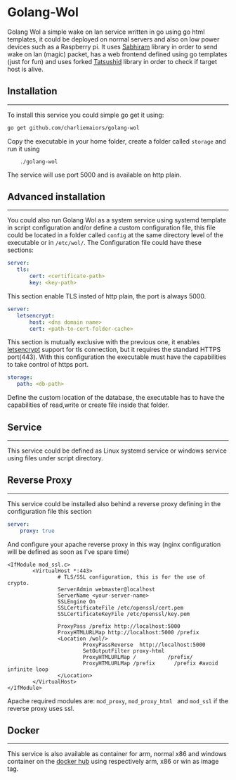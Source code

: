 # Golang-Wol

Golang Wol a simple wake on lan service written in go using go html templates, it could be deployed on normal servers and also on low power devices such as a Raspberry pi.
It uses [Sabhiram](https://github.com/sabhiram/go-wol) library in order to send wake on lan (magic) packet, has a web frontend defined using go templates (just for fun) and uses forked [Tatsushid](https://github.com/tatsushid/go-fastping) library in order to check if target host is alive.

## Installation
---
To install this service you could simple go get it using:

```bash
go get github.com/charliemaiors/golang-wol
```
Copy the executable in your home folder, create a folder called ```storage``` and run it using 

```
    ./golang-wol
```
The service will use port 5000 and is available on http plain.

## Advanced installation
---
 You could also run Golang Wol as a system service using systemd template in script configuration and/or define a custom configuration file, this file could be located in a folder called ```config``` at the same directory level of the executable or in ```/etc/wol/```.
 The Configuration file could have these sections:

 ```yaml
 server:
    tls: 
        cert: <certificate-path>
        key: <key-path>
 ```

 This section enable TLS insted of http plain, the port is always 5000.

 ```yaml
server:
    letsencrypt:
        host: <dns domain name>
        cert: <path-to-cert-folder-cache>
 ```

 This section is mutually exclusive with the previous one, it enables [letsencrypt](https://letsencrypt.org/) support for tls connection, but it requires the standard HTTPS port(443). With this configuration the executable must have the capabilities to take control of https port.
 
 ```yaml
 storage:
    path: <db-path>
 ```
 Define the custom location of the database, the executable has to have the capabilities of read,write or create file inside that folder.

## Service
---
This service could be defined as Linux systemd service or windows service using files under script directory.

## Reverse Proxy
---

This service could be installed also behind a reverse proxy defining in the configuration file this section

```yaml
server:
    proxy: true
```

And configure your apache reverse proxy in this way (nginx configuration will be defined as soon as I've spare time)

```
<IfModule mod_ssl.c>
        <VirtualHost *:443>
                # TLS/SSL configuration, this is for the use of crypto.
                ServerAdmin webmaster@localhost
                ServerName <your-server-name>
                SSLEngine On
                SSLCertificateFile /etc/openssl/cert.pem
                SSLCertificateKeyFile /etc/openssl/key.pem

                ProxyPass /prefix http://localhost:5000
                ProxyHTMLURLMap http://localhost:5000 /prefix
                <Location /wol/>
                        ProxyPassReverse  http://localhost:5000
                        SetOutputFilter proxy-html
                        ProxyHTMLURLMap /          /prefix/
                        ProxyHTMLURLMap /prefix      /prefix #avoid infinite loop
                </Location>
        </VirtualHost>
</IfModule>
```

Apache required modules are: ```mod_proxy```,  ```mod_proxy_html ``` and ```mod_ssl``` if the reverse proxy uses ssl.

 ## Docker
---
 This service is also available as container for arm, normal x86 and windows container on the [docker hub](https://hub.docker.com/r/cmaiorano/golang-wol/) using respectively arm, x86 or win as image tag.